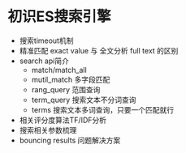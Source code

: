 
# 初识ES搜索引擎 

- 搜索timeout机制
- 精准匹配 exact value 与 全文分析 full text 的区别
- search api简介
	* match/match_all
	* mutil_match 多字段匹配
	* rang_query 范围查询
	* term_query 搜索文本不分词查询
	* terms 搜索文本多词查询，只要一个匹配就行
- 相关评分度算法TF/IDF分析
- 搜索相关参数梳理
- bouncing results 问题解决方案

 
	
	
